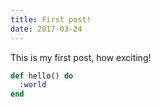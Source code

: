 ```yaml
---
title: First post!
date: 2017-03-24
---
```


This is my first post, how exciting!

```elixir
def hello() do
  :world
end
```